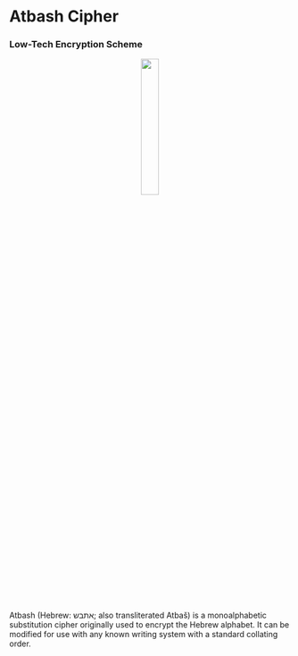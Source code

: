 # Atbash Cipher
### Low-Tech Encryption Scheme
<div align="center">
 <img src="history-edu.png" width="25%" height="25%"></img>
</div>

Atbash (Hebrew: אתבש; also transliterated Atbaš) is a monoalphabetic substitution cipher originally used to encrypt the Hebrew alphabet. It can be modified for use with any known writing system with a standard collating order. 
